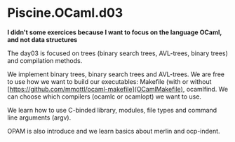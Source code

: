 # Piscine.OCaml.d03

**I didn't some exercices because I want to focus on the language OCaml, and not
data structures**

The day03 is focused on trees (binary search trees, AVL-trees, binary trees) and
compilation methods.

We implement binary trees, binary search trees and AVL-trees. We are free to use
how we want to build our executables: Makefile (with or without
[https://github.com/mmottl/ocaml-makefile](OCamlMakefile), ocamlfind. We can
choose which compilers (ocamlc or ocamlopt) we want to use.

We learn how to use C-binded library, modules, file types and command line
arguments (argv).

OPAM is also introduce and we learn basics about merlin and ocp-indent.
